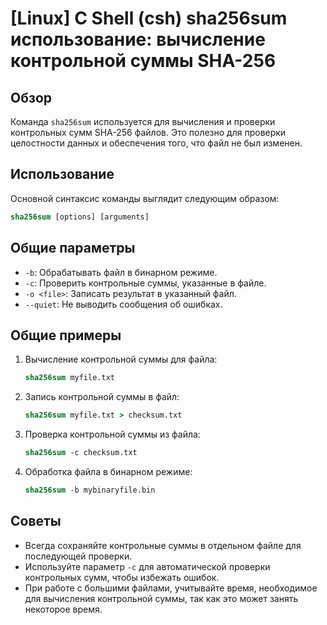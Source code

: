 # [Linux] C Shell (csh) sha256sum использование: вычисление контрольной суммы SHA-256

## Обзор
Команда `sha256sum` используется для вычисления и проверки контрольных сумм SHA-256 файлов. Это полезно для проверки целостности данных и обеспечения того, что файл не был изменен.

## Использование
Основной синтаксис команды выглядит следующим образом:

```csh
sha256sum [options] [arguments]
```

## Общие параметры
- `-b`: Обрабатывать файл в бинарном режиме.
- `-c`: Проверить контрольные суммы, указанные в файле.
- `-o <file>`: Записать результат в указанный файл.
- `--quiet`: Не выводить сообщения об ошибках.

## Общие примеры
1. Вычисление контрольной суммы для файла:
   ```csh
   sha256sum myfile.txt
   ```

2. Запись контрольной суммы в файл:
   ```csh
   sha256sum myfile.txt > checksum.txt
   ```

3. Проверка контрольной суммы из файла:
   ```csh
   sha256sum -c checksum.txt
   ```

4. Обработка файла в бинарном режиме:
   ```csh
   sha256sum -b mybinaryfile.bin
   ```

## Советы
- Всегда сохраняйте контрольные суммы в отдельном файле для последующей проверки.
- Используйте параметр `-c` для автоматической проверки контрольных сумм, чтобы избежать ошибок.
- При работе с большими файлами, учитывайте время, необходимое для вычисления контрольной суммы, так как это может занять некоторое время.